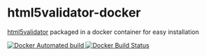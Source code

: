 # html5validator-docker

[html5validator](https://pypi.org/project/html5validator/#description) packaged in a docker container for easy installation
 
[![Docker Automated build](https://img.shields.io/docker/automated/logicly/html5validator.svg)
![Docker Build Status](https://img.shields.io/docker/build/logicly/html5validator.svg)](https://hub.docker.com/r/logicly/html5validator/builds/)
